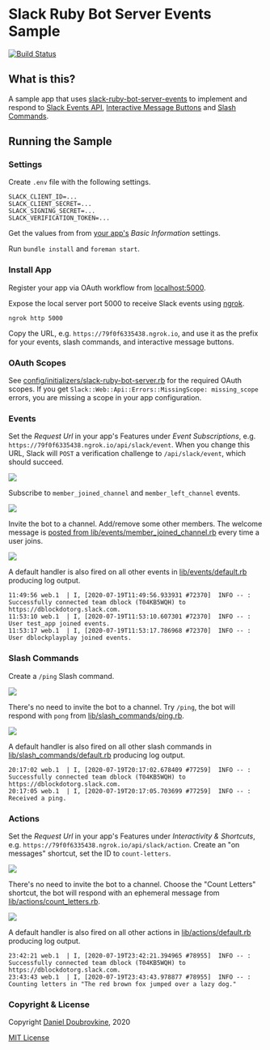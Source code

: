 Slack Ruby Bot Server Events Sample
===================================

[![Build Status](https://travis-ci.org/slack-ruby/slack-ruby-bot-server-events-sample.svg?branch=master)](https://travis-ci.org/slack-ruby/slack-ruby-bot-server-events-sample)

## What is this?

A sample app that uses [slack-ruby-bot-server-events](https://github.com/slack-ruby/slack-ruby-bot-server-events) to implement and respond to [Slack Events API](https://api.slack.com/events-api), [Interactive Message Buttons](https://api.slack.com/legacy/message-buttons) and [Slash Commands](https://api.slack.com/interactivity/slash-commands).

## Running the Sample

### Settings

Create `.env` file with the following settings.

```
SLACK_CLIENT_ID=...
SLACK_CLIENT_SECRET=...
SLACK_SIGNING_SECRET=...
SLACK_VERIFICATION_TOKEN=...
```

Get the values from from [your app's](https://api.slack.com/apps) _Basic Information_ settings.

Run `bundle install` and `foreman start`.

### Install App

Register your app via OAuth workflow from [localhost:5000](http://localhost:5000).

Expose the local server port 5000 to receive Slack events using [ngrok](https://ngrok.com).

```
ngrok http 5000
```

Copy the URL, e.g. `https://79f0f6335438.ngrok.io`, and use it as the prefix for your events, slash commands, and interactive message buttons.

### OAuth Scopes

See [config/initializers/slack-ruby-bot-server.rb](config/initializers/slack-ruby-bot-server.rb) for the required OAuth scopes. If you get `Slack::Web::Api::Errors::MissingScope: missing_scope` errors, you are missing a scope in your app configuration.

### Events

Set the _Request Url_ in your app's Features under _Event Subscriptions_, e.g. `https://79f0f6335438.ngrok.io/api/slack/event`. When you change this URL, Slack will `POST` a verification challenge to `/api/slack/event`, which should succeed.

![](screenshots/events.png)

Subscribe to `member_joined_channel` and `member_left_channel` events.

![](screenshots/events-subscribe.png)

Invite the bot to a channel. Add/remove some other members. The welcome message is [posted from lib/events/member_joined_channel.rb](lib/events/member_joined_channel.rb) every time a user joins.

![](screenshots/events-demo.gif)

A default handler is also fired on all other events in [lib/events/default.rb](lib/events/default.rb) producing log output.

```
11:49:56 web.1  | I, [2020-07-19T11:49:56.933931 #72370]  INFO -- : Successfully connected team dblock (T04KB5WQH) to https://dblockdotorg.slack.com.
11:53:10 web.1  | I, [2020-07-19T11:53:10.607301 #72370]  INFO -- : User test_app joined events.
11:53:17 web.1  | I, [2020-07-19T11:53:17.786968 #72370]  INFO -- : User dblockplayplay joined events.
```

### Slash Commands

Create a `/ping` Slash command.

![](screenshots/slash-commands-ping.png)

There's no need to invite the bot to a channel. Try `/ping`, the bot will respond with `pong` from [lib/slash_commands/ping.rb](lib/slash_commands/ping.rb).

![](screenshots/slash-commands-demo.gif)

A default handler is also fired on all other slash commands in [lib/slash_commands/default.rb](lib/slash_commands/default.rb) producing log output.

```
20:17:02 web.1  | I, [2020-07-19T20:17:02.678409 #77259]  INFO -- : Successfully connected team dblock (T04KB5WQH) to https://dblockdotorg.slack.com.
20:17:05 web.1  | I, [2020-07-19T20:17:05.703699 #77259]  INFO -- : Received a ping.
```

### Actions

Set the _Request Url_ in your app's Features under _Interactivity & Shortcuts_, e.g. `https://79f0f6335438.ngrok.io/api/slack/action`. Create an "on messages" shortcut, set the ID to `count-letters`.

![](screenshots/actions-create.png)

There's no need to invite the bot to a channel. Choose the "Count Letters" shortcut, the bot will respond with an ephemeral message from [lib/actions/count_letters.rb](lib/actions/count_letters.rb).

![](screenshots/actions-demo.gif)

A default handler is also fired on all other actions in [lib/actions/default.rb](lib/actions/default.rb) producing log output.

```
23:42:21 web.1  | I, [2020-07-19T23:42:21.394965 #78955]  INFO -- : Successfully connected team dblock (T04KB5WQH) to https://dblockdotorg.slack.com.
23:43:43 web.1  | I, [2020-07-19T23:43:43.978877 #78955]  INFO -- : Counting letters in "The red brown fox jumped over a lazy dog."
```

### Copyright & License

Copyright [Daniel Doubrovkine](http://code.dblock.org), 2020

[MIT License](LICENSE)
